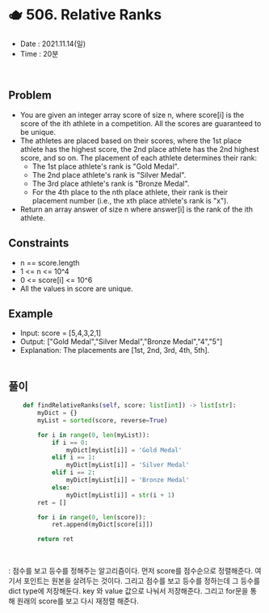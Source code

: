 # 🫖 506. Relative Ranks
- Date : 2021.11.14(일)
- Time : 20분
<br>

## Problem

- You are given an integer array score of size n, where score[i] is the score of the ith athlete in a competition. All the scores are guaranteed to be unique.
- The athletes are placed based on their scores, where the 1st place athlete has the highest score, the 2nd place athlete has the 2nd highest score, and so on. The placement of each athlete determines their rank:
    - The 1st place athlete's rank is "Gold Medal".
    - The 2nd place athlete's rank is "Silver Medal".
    - The 3rd place athlete's rank is "Bronze Medal".
    - For the 4th place to the nth place athlete, their rank is their placement number (i.e., the xth place athlete's rank is "x").
- Return an array answer of size n where answer[i] is the rank of the ith athlete.
 


## Constraints
- n == score.length
- 1 <= n <= 10^4
- 0 <= score[i] <= 10^6
- All the values in score are unique.

## Example

- Input: score = [5,4,3,2,1]
- Output: ["Gold Medal","Silver Medal","Bronze Medal","4","5"]
- Explanation: The placements are [1st, 2nd, 3rd, 4th, 5th].
<br><br>

## 풀이
```python
    def findRelativeRanks(self, score: list[int]) -> list[str]:
        myDict = {}
        myList = sorted(score, reverse=True)

        for i in range(0, len(myList)):
            if i == 0:
                myDict[myList[i]] = 'Gold Medal'
            elif i == 1:
                myDict[myList[i]] = 'Silver Medal'
            elif i == 2:
                myDict[myList[i]] = 'Bronze Medal'
            else:
                myDict[myList[i]] = str(i + 1)
        ret = []

        for i in range(0, len(score)):
            ret.append(myDict[score[i]])

        return ret
    
        
```
: 점수를 보고 등수를 정해주는 알고리즘이다. 먼저 score를 점수순으로 정렬해준다. 여기서 포인트는 원본을 살려두는 것이다. 그리고 점수를 보고 등수를 정하는데 그 등수를 dict type에 저장해둔다. key 와 value 값으로 나눠서 저장해준다. 그리고 for문을 통해 원래의 score를 보고 다시 재정렬 해준다.